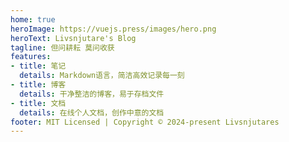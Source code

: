 ```yaml
---
home: true
heroImage: https://vuejs.press/images/hero.png
heroText: Livsnjutare's Blog
tagline: 但问耕耘 莫问收获
features:
- title: 笔记
  details: Markdown语言，简洁高效记录每一刻
- title: 博客
  details: 干净整洁的博客，易于存档文件
- title: 文档
  details: 在线个人文档，创作中意的文档
footer: MIT Licensed | Copyright © 2024-present Livsnjutares
---
```

